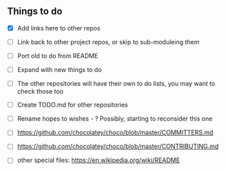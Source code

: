 ## Things to do

* [x] Add links here to other repos
* [ ] Link back to other project repos, or skip to sub-moduleing them
* [ ] Port old to do from README
* [ ] Expand with new things to do
* [ ] The other repositories will have their own to do lists, you may want to check those too
* [ ] Create TODO.md for other repositories
* [ ] Rename hopes to wishes - ? Possibly, starting to reconsider this one
* [ ] https://github.com/chocolatey/choco/blob/master/COMMITTERS.md
* [ ] https://github.com/chocolatey/choco/blob/master/CONTRIBUTING.md
* [ ] other special files: https://en.wikipedia.org/wiki/README

